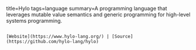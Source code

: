 title=Hylo
tags=language
summary=A programming language that leverages mutable value semantics and generic programming for high-level systems programming.
~~~~~~

[Website](https://www.hylo-lang.org/) | [Source](https://github.com/hylo-lang/hylo)

